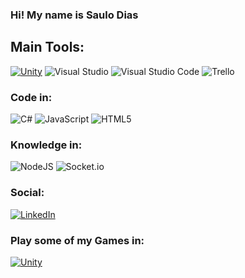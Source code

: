 ### Hi! My name is Saulo Dias

###

<!-- <div align="center">
  <img src="https://github-readme-stats.vercel.app/api?username=Vordock&hide_title=false&hide_rank=false&show_icons=true&include_all_commits=true&count_private=true&disable_animations=false&theme=dracula&locale=en&hide_border=false" height="150" alt="stats graph"  />

</div> -->

## Main Tools:

[![Unity](https://img.shields.io/badge/Unity%20Engine-3a464b.svg?style=for-the-badge&logo=unity)](https://unity3d.com)
![Visual Studio](https://img.shields.io/badge/Visual%20Studio-5C2D91.svg?style=for-the-badge&logo=visual-studio&logoColor=white)
![Visual Studio Code](https://img.shields.io/badge/Visual%20Studio%20Code-0078d7.svg?style=for-the-badge&logo=visual-studio-code&logoColor=white)
![Trello](  https://img.shields.io/badge/Trello-0052CC?style=for-the-badge&logo=trello&logoColor=white)

### Code in:


![C#](https://img.shields.io/badge/c%23-0078d7.svg?style=for-the-badge&logo=csharp&logoColor=white)
![JavaScript](https://img.shields.io/badge/javascript-%23323330.svg?style=for-the-badge&logo=javascript&logoColor=%23F7DF1E)
![HTML5](https://img.shields.io/badge/html5-%23E34F26.svg?style=for-the-badge&logo=html5&logoColor=white)


### Knowledge in:
![NodeJS](https://img.shields.io/badge/node.js-6DA55F?style=for-the-badge&logo=node.js&logoColor=white)
![Socket.io](https://img.shields.io/badge/Socket.io-black?style=for-the-badge&logo=socket.io&badgeColor=010101)

### Social:
[![LinkedIn](https://img.shields.io/badge/linkedin-%230077B5.svg?style=for-the-badge&logo=linkedin&logoColor=white)](www.linkedin.com/in/saulo-dias-16ba4027a)

###


### Play some of my Games in:
[![Unity](https://img.shields.io/badge/Game%20Jolt-%2338B2AC.svg?style=for-the-badge)](https://gamejolt.com/@Vordock/games)


